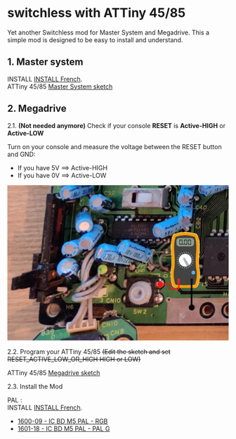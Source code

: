 # switchless with ATTiny 45/85
Yet another Switchless mod for Master System and Megadrive.
This a simple mod is designed to be easy to install and understand.


## 1. Master system
INSTALL [INSTALL French](MasterSystem/INSTALL_MS2_fr.md).  
ATTiny 45/85 [Master System sketch](MasterSystem/switchless/switchless.ino)


## 2. Megadrive

2.1. **(Not needed anymore)** Check if your console **RESET** is **Active-HIGH** or **Active-LOW**

Turn on your console and measure the voltage between the RESET button and GND:
- If you have 5V ==> Active-HIGH
- If you have 0V ==> Active-LOW

![Reset](Megadrive/Reset.png)

2.2. Program your ATTiny 45/85 ~~(Edit the sketch and set RESET_ACTIVE_LOW_OR_HIGH HIGH or LOW)~~

ATTiny 45/85 [Megadrive sketch](Megadrive/switchless/switchless.ino)

2.3. Install the Mod

PAL :  
INSTALL [INSTALL French](Megadrive/INSTALL_MD1.md).
- [1600-09 - IC BD M5 PAL - RGB](Megadrive/1600-09%20-%20IC%20BD%20M5%20PAL%20-%20RGB)
- [1601-18 - IC BD M5 PAL - PAL G](Megadrive/1601-18%20-%20IC%20BD%20M5%20PAL%20-%20PAL%20G)
